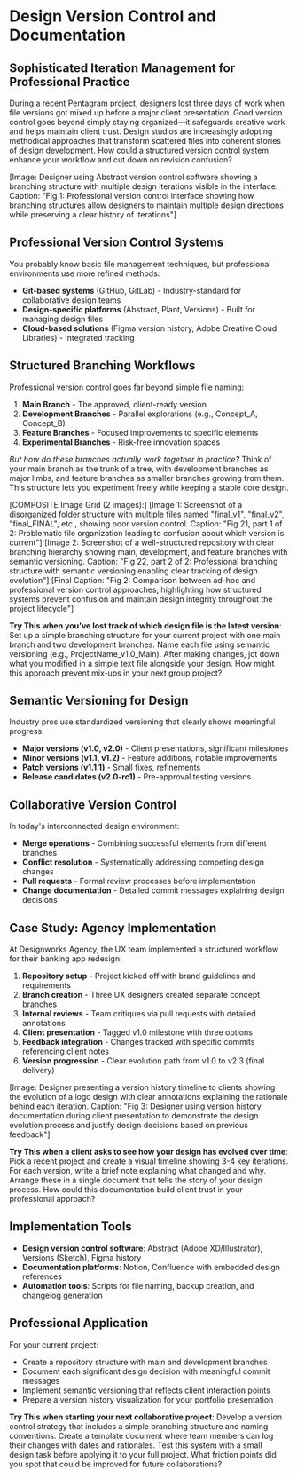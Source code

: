 # Design Version Control and Documentation

## Sophisticated Iteration Management for Professional Practice

During a recent Pentagram project, designers lost three days of work when file versions got mixed up before a major client presentation. Good version control goes beyond simply staying organized—it safeguards creative work and helps maintain client trust. Design studios are increasingly adopting methodical approaches that transform scattered files into coherent stories of design development. How could a structured version control system enhance your workflow and cut down on revision confusion?

[Image: Designer using Abstract version control software showing a branching structure with multiple design iterations visible in the interface. Caption: "Fig 1: Professional version control interface showing how branching structures allow designers to maintain multiple design directions while preserving a clear history of iterations"]

## Professional Version Control Systems

You probably know basic file management techniques, but professional environments use more refined methods:

- **Git-based systems** (GitHub, GitLab) - Industry-standard for collaborative design teams
- **Design-specific platforms** (Abstract, Plant, Versions) - Built for managing design files
- **Cloud-based solutions** (Figma version history, Adobe Creative Cloud Libraries) - Integrated tracking

## Structured Branching Workflows

Professional version control goes far beyond simple file naming:

1. **Main Branch** - The approved, client-ready version
2. **Development Branches** - Parallel explorations (e.g., Concept_A, Concept_B)
3. **Feature Branches** - Focused improvements to specific elements
4. **Experimental Branches** - Risk-free innovation spaces

*But how do these branches actually work together in practice?* Think of your main branch as the trunk of a tree, with development branches as major limbs, and feature branches as smaller branches growing from them. This structure lets you experiment freely while keeping a stable core design.

[COMPOSITE Image Grid (2 images):]
[Image 1: Screenshot of a disorganized folder structure with multiple files named "final_v1", "final_v2", "final_FINAL", etc., showing poor version control. Caption: "Fig 21, part 1 of 2: Problematic file organization leading to confusion about which version is current"]
[Image 2: Screenshot of a well-structured repository with clear branching hierarchy showing main, development, and feature branches with semantic versioning. Caption: "Fig 22, part 2 of 2: Professional branching structure with semantic versioning enabling clear tracking of design evolution"]
[Final Caption: "Fig 2: Comparison between ad-hoc and professional version control approaches, highlighting how structured systems prevent confusion and maintain design integrity throughout the project lifecycle"]

**Try This when you've lost track of which design file is the latest version**: Set up a simple branching structure for your current project with one main branch and two development branches. Name each file using semantic versioning (e.g., ProjectName_v1.0_Main). After making changes, jot down what you modified in a simple text file alongside your design. How might this approach prevent mix-ups in your next group project?

## Semantic Versioning for Design

Industry pros use standardized versioning that clearly shows meaningful progress:

- **Major versions (v1.0, v2.0)** - Client presentations, significant milestones
- **Minor versions (v1.1, v1.2)** - Feature additions, notable improvements
- **Patch versions (v1.1.1)** - Small fixes, refinements
- **Release candidates (v2.0-rc1)** - Pre-approval testing versions

## Collaborative Version Control

In today's interconnected design environment:

- **Merge operations** - Combining successful elements from different branches
- **Conflict resolution** - Systematically addressing competing design changes
- **Pull requests** - Formal review processes before implementation
- **Change documentation** - Detailed commit messages explaining design decisions

## Case Study: Agency Implementation

At Designworks Agency, the UX team implemented a structured workflow for their banking app redesign:

1. **Repository setup** - Project kicked off with brand guidelines and requirements
2. **Branch creation** - Three UX designers created separate concept branches
3. **Internal reviews** - Team critiques via pull requests with detailed annotations
4. **Client presentation** - Tagged v1.0 milestone with three options
5. **Feedback integration** - Changes tracked with specific commits referencing client notes
6. **Version progression** - Clear evolution path from v1.0 to v2.3 (final delivery)

[Image: Designer presenting a version history timeline to clients showing the evolution of a logo design with clear annotations explaining the rationale behind each iteration. Caption: "Fig 3: Designer using version history documentation during client presentation to demonstrate the design evolution process and justify design decisions based on previous feedback"]

**Try This when a client asks to see how your design has evolved over time**: Pick a recent project and create a visual timeline showing 3-4 key iterations. For each version, write a brief note explaining what changed and why. Arrange these in a single document that tells the story of your design process. How could this documentation build client trust in your professional approach?

## Implementation Tools

- **Design version control software**: Abstract (Adobe XD/Illustrator), Versions (Sketch), Figma history
- **Documentation platforms**: Notion, Confluence with embedded design references
- **Automation tools**: Scripts for file naming, backup creation, and changelog generation

## Professional Application

For your current project:
- Create a repository structure with main and development branches
- Document each significant design decision with meaningful commit messages
- Implement semantic versioning that reflects client interaction points
- Prepare a version history visualization for your portfolio presentation

**Try This when starting your next collaborative project**: Develop a version control strategy that includes a simple branching structure and naming conventions. Create a template document where team members can log their changes with dates and rationales. Test this system with a small design task before applying it to your full project. What friction points did you spot that could be improved for future collaborations?